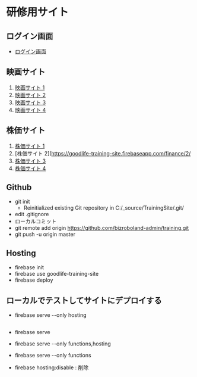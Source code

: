 # 研修用サイト

## ログイン画面
* [ログイン画面](https://goodlife-training-site.firebaseapp.com/login/)
## 映画サイト
1. [映画サイト 1](https://goodlife-training-site.firebaseapp.com/movie/1/)
1. [映画サイト 2](https://goodlife-training-site.firebaseapp.com/movie/2/)
1. [映画サイト 3](https://goodlife-training-site.firebaseapp.com/movie/3/)
1. [映画サイト 4](https://goodlife-training-site.firebaseapp.com/movie/4/)
## 株価サイト
1. [株価サイト 1](https://goodlife-training-site.firebaseapp.com/finance/1/)
1. [株価サイト 2](https://goodlife-training-site.firebaseapp.com/finance/2/
1. [株価サイト 3](https://goodlife-training-site.firebaseapp.com/finance/3/)
1. [株価サイト 4](https://goodlife-training-site.firebaseapp.com/finance/4/)

## Github
* git init 
  * Reinitialized existing Git repository in C:/_source/TrainingSite/.git/
* edit .gitignore
* ローカルコミット
* git remote add origin https://github.com/bizroboland-admin/training.git
* git push -u origin master

## Hosting
* firebase init
* firebase use goodlife-training-site
* firebase deploy

## ローカルでテストしてサイトにデプロイする
* firebase serve --only hosting
## 
* firebase serve
* firebase serve --only functions,hosting
* firebase serve --only functions

* firebase hosting:disable   : 削除